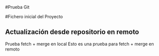 #Prueba Git

#Fichero inicial del Proyecto
## Actualización desde repositorio en remoto

Prueba fetch + merge en local
Esto es una prueba para fetch + merge en remoto
